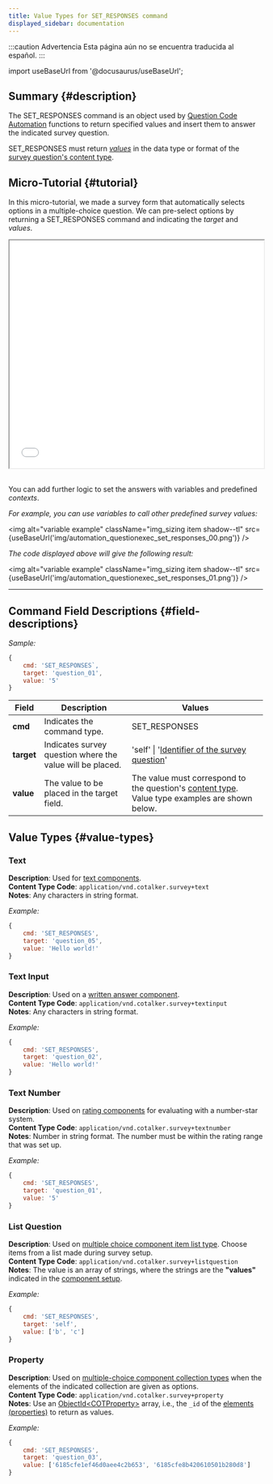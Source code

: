 ```yaml
---
title: Value Types for SET_RESPONSES command
displayed_sidebar: documentation
---
```


:::caution Advertencia
Esta página aún no se encuentra traducida al español.
:::

import useBaseUrl from '@docusaurus/useBaseUrl'; 

## Summary {#description}

The SET\_RESPONSES command is an object used by [Question Code Automation](/docs/documentation/automation/surveys/question_exec) functions to return specified values and insert them to answer the indicated survey question.

SET\_RESPONSES must return [_values_](#value-types) in the data type or format of the [survey question's content type](/docs/documentation/models/surveys/model_questionContentType).

## Micro-Tutorial {#tutorial}
In this micro-tutorial, we made a survey form that automatically selects options in a multiple-choice question. We can pre-select options by returning a SET\_RESPONSES command and indicating the _target_ and _values_.

<iframe src={useBaseUrl('img/automation_questionexec_set_responses.mp4')} height="450" width="100%" title="tutorial"></iframe>
<br/>
<br/>

You can add further logic to set the answers with variables and predefined _contexts_.

_For example, you can use variables to call other predefined survey values:_

<img alt="variable example" className="img_sizing item shadow--tl" src={useBaseUrl('img/automation_questionexec_set_responses_00.png')} />
<br/>


_The code displayed above will give the following result:_

<img alt="variable example" className="img_sizing item shadow--tl" src={useBaseUrl('img/automation_questionexec_set_responses_01.png')} />
<br/>

---

## Command Field Descriptions {#field-descriptions}

_Sample:_

```javascript
{
    cmd: 'SET_RESPONSES`, 
    target: 'question_01',
    value: '5'
}
```

Field | Description | Values 
--- | --- | ---
**cmd**  | Indicates the command type. | SET_RESPONSES
**target** | Indicates survey question where the value will be placed. | 'self' \| '[Identifier of the survey question](/docs/documentation/admin/survey/survey_overview#field-descriptions)'
**value** | The value to be placed in the target field. | The value must correspond to the question's [content type](/docs/documentation/models/surveys/model_questionContentType). Value type examples are shown below.

## Value Types {#value-types}

### Text
**Description**: Used for [text components](/docs/documentation/admin/survey/components/text_component).  
**Content Type Code**: `application/vnd.cotalker.survey+text`  
**Notes**: Any characters in string format.

_Example:_

```javascript
{
    cmd: 'SET_RESPONSES',
    target: 'question_05', 
    value: 'Hello world!' 
}
```

### Text Input
**Description**: Used on a [written answer component](/docs/documentation/admin/survey/components/written_answer).  
**Content Type Code**: `application/vnd.cotalker.survey+textinput`  
**Notes**: Any characters in string format.

_Example:_

```javascript
{
    cmd: 'SET_RESPONSES',
    target: 'question_02', 
    value: 'Hello world!' 
}
```

### Text Number
**Description**: Used on [rating components](/docs/documentation/admin/survey/components/rating) for evaluating with a number-star system.  
**Content Type Code**: `application/vnd.cotalker.survey+textnumber`  
**Notes**: Number in string format. The number must be within the rating range that was set up.

_Example:_

```javascript
{
    cmd: 'SET_RESPONSES',
    target: 'question_01', 
    value: '5'
}
```

<!-- 
### Date Time
**Description**: Used on the [date and time component](/docs/documentation/admin/survey/components/date_and_time) used to choose a date and time from a pop-up calendar and clock.  
**Content Type Code**: `application/vnd.cotalker.survey+datetime`  
**Notes**: Value can be a [Date](https://developer.mozilla.org/en-US/docs/Web/JavaScript/Reference/Global_Objects/Date) object.

_Example:_

```javascript
{
    cmd: 'SET_RESPONSES',
    target: 'self', 
    value: Date 
}
```
-->

### List Question
**Description**: Used on [multiple choice component item list type](/docs/documentation/admin/survey/components/multiple_choice#list-of-items-type). Choose items from a list made during survey setup.  
**Content Type Code**: `application/vnd.cotalker.survey+listquestion`  
**Notes**: The value is an array of strings, where the strings are the **"values"** indicated in the [component setup](/docs/documentation/admin/survey/components/multiple_choice#list-of-items-type).

_Example:_

```javascript
{
    cmd: 'SET_RESPONSES',
    target: 'self', 
    value: ['b', 'c'] 
}
```


### Property
**Description**: Used on [multiple-choice component collection types](/docs/documentation/admin/survey/components/multiple_choice#collection-type) when the elements of the indicated collection are given as options.  
**Content Type Code**: `application/vnd.cotalker.survey+property`  
**Notes**: Use an [ObjectId<COTProperty\>](/docs/documentation/models/databases/model_properties) array, i.e., the `_id` of the [elements (properties)](/docs/documentation/models/databases/model_properties) to return as values.

_Example:_

```javascript
{
    cmd: 'SET_RESPONSES',
    target: 'question_03', 
    value: ['6185cfe1ef46d0aee4c2b653', '6185cfe8b420610501b280d8']
}
```

